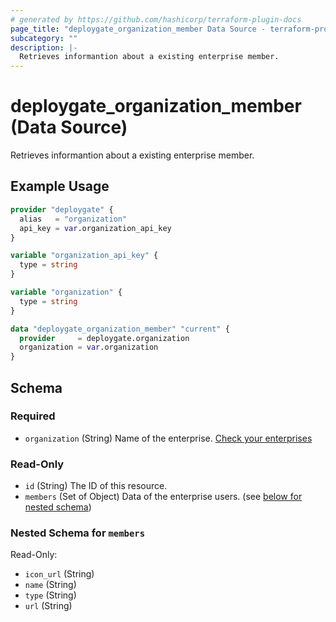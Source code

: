 ```yaml
---
# generated by https://github.com/hashicorp/terraform-plugin-docs
page_title: "deploygate_organization_member Data Source - terraform-provider-deploygate"
subcategory: ""
description: |-
  Retrieves informantion about a existing enterprise member.
---
```


# deploygate_organization_member (Data Source)

Retrieves informantion about a existing enterprise member.

## Example Usage

```terraform
provider "deploygate" {
  alias   = "organization"
  api_key = var.organization_api_key
}

variable "organization_api_key" {
  type = string
}

variable "organization" {
  type = string
}

data "deploygate_organization_member" "current" {
  provider     = deploygate.organization
  organization = var.organization
}
```

<!-- schema generated by tfplugindocs -->
## Schema

### Required

- `organization` (String) Name of the enterprise. [Check your enterprises](https://deploygate.com/enterprises)

### Read-Only

- `id` (String) The ID of this resource.
- `members` (Set of Object) Data of the enterprise users. (see [below for nested schema](#nestedatt--members))

<a id="nestedatt--members"></a>
### Nested Schema for `members`

Read-Only:

- `icon_url` (String)
- `name` (String)
- `type` (String)
- `url` (String)


